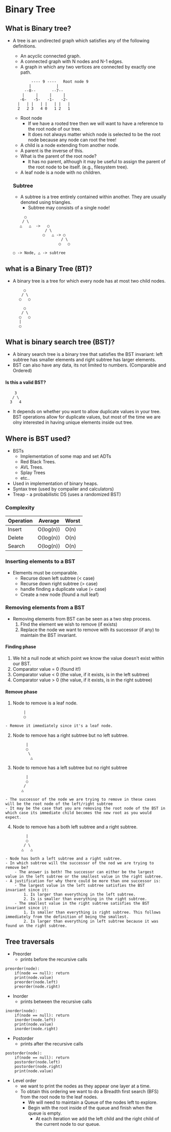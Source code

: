 # Binary Tree
## What is Binary tree?
- A tree is an undirected graph which satisfies any of the following definitions.
    - An acyclic connected graph.
    - A connected graph with N nodes and N-1 edges.
    - A graph in which any two vertices are connected by exactly one path.
    ```
            ---- 9 ----   Root node 9
           |           |
         --8--       --7--
        |     |     |     | 
       -6-   -5-   -1-   -2- 
      |   | |   | |   | |   |
      2   2 3   4 0   1 2   1
    ```
    - Root node
        - If we have a rooted tree then we will want to have a reference to the root node of our tree.
        - It does not always matter which node is selected to be the root node because any node can root the tree!
    - A child is a node extending from another node.
    - A parent is the inverse of this.
    - What is the parent of the root node?
        - It has no parent, although it may be useful to assign the parent of the root node to be itself. (e.g., filesystem tree).
    - A leaf node is a node with no children.

    ### Subtree
    - A subtree is a tree entirely contained within another. They are usually denoted using triangles.
        - Subtree may consists of a single node!
    ```
         ○           
        / \
       △   △  ->   ○           
                  / \
                 ○   △ -> ○  
                         / \
                        ○   ○

    ○ -> Node, △ -> subtree
    ```

## what is a Binary Tree (BT)?
- A binary tree is a tree for which every node has at most two child nodes.
```
        ○  
       / \
      ○   ○

        ○  
       / \
      ○   ○
      |
      ○ 
```
## What is binary search tree (BST)?
- A binary search tree is a binary tree that satisfies the BST invariant: left subtree has smaller elements and right subtree has larger elements.
- BST can also have any data, its not limited to numbers. (Comparable and Ordered)

#### Is this a valid BST?
```
    3
   / \
  3   4
```
- It depends on whether you want to allow duplicate values in your tree. BST operations allow for duplicate values, but most of the time we are olny interested in having unique elements inside out tree.

## Where is BST used?
- BSTs
    - Implementation of some map and set ADTs
    - Red Black Trees.
    - AVL Trees.
    - Splay Trees
    - etc..
- Used in implementation of binary heaps.
- Syntax tree (used by compailer and calculators)
- Treap - a probabilistic DS (uses a randomized BST)

### Complexity
| Operation | Average | Worst |
| - | - | - |
| Insert | O(log(n)) | O(n) |
| Delete | O(log(n)) | O(n) |
| Search | O(log(n)) | O(n) |

### Inserting elements to a BST
- Elements must be comparable.
    - Recurse down left subtree (< case)
    - Recurse down right subtree (> case)
    - handle finding a duplicate value (= case)
    - Create a new node (found a null leaf)

### Removing elements from a BST
- Removing elements from BST can be seen as a two step process.
    1. FInd the element we wish to remove (if exists)
    2. Replace the node we want to remove with its successor (if any) to maintain the BST invariant.

#### Finding phase
1. We hit a null node at which point we know the value doesn't exist within our BST.
2. Comparator value = 0 (found it!)
3. Comparator value < 0 (the value, if it exists, is in the left subtree)
4. Comparator value > 0 (the value, if it exists, is in the right subtree)

#### Remove phase
1. Node to remove is a leaf node.
```     
        |
        ○  
```      
    - Remove it immediately since it's a leaf node. 
2. Node to remove has a right subtree but no left subtree.
```
         |
         ○           
          \
           △ 
```
3. Node to remove has a left subtree but no right subtree
```
         |
         ○           
        / 
       △   
``` 
    - The successor of the node we are trying to remove in these cases will be the root node of the left/right subtree
    - It may be the case that you are removing the root node of the BST in which case its immediate child becomes the new root as you would expect.   
4. Node to remove has a both left subtree and a right subtree.
```
         |
         ○           
        / \
       △   △ 
```
    - Node has both a left subtree and a right subtree.
    - In which subtree will the successor of the nod we are trying to remove be?
        - The answer is both! The successor can either be the largest value in the left subtree or the smallest value in the right subtree.
    - A justification for why there could be more than one successor is:
        - The largest value in the left subtree satisfies the BST invariant since it:
            1. Is larger than everything in the left subtree.
            2. Is is smaller than everything in the right subtree.
        - The smallest value in the right subtree satisfies the BST invariant since it:
            1. Is smaller than everything is right subtree. This follows immediately from the definition of being the smallest.
            2. Is larger than everything in left subtree because it was found un the right subtree.

## Tree traversals
- Preorder
    - prints before the recursive calls
```
preorder(node):
    if(node == null): return
    print(node.value)
    preorder(node.left)
    preorder(node.right)
```

- Inorder
    - prints between the recursive calls
```
inorder(node):
    if(node == null): return
    inorder(node.left)
    print(node.value)
    inorder(node.right)
```

- Postorder
    - prints after the recursive calls
```
postorder(node):
    if(node == null): return
    postorder(node.left)
    postorder(node.right)
    print(node.value)
```

- Level order
    - we want to print the nodes as they appear one layer at a time.
    - To obtain this ordering we want to do a Breadth first search (BFS) from the root node to the leaf nodes.
        - We will need to maintain a Queue of the nodes left to explore.
        - Begin with the root inside of the queue and finish when the queue is empty.
            - At each iteration we add the left child and the right child of the current node to our queue.
